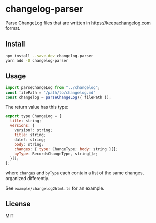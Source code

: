 # changelog-parser

Parse ChangeLog files that are written in <https://keepachangelog.com> format.

## Install

```sh
npm install --save-dev changelog-parser
yarn add -D changelog-parser
```

## Usage

```js
import parseChangeLog from "../changelog";
const filePath = "/path/to/changelog.md"
const changelog = parseChangeLog({ filePath });
```

The return value has this type:

```js
export type ChangeLog = {
  title: string;
  versions: {
    version?: string;
    title: string;
    date?: string;
    body: string;
    changes: { type: ChangeType; body: string }[];
    byType: Record<ChangeType, string[]>;
  }[];
};
```

where `changes` and `byType` each contain a list of the same changes, organized
differently.

See `example/changelog2html.ts` for an example.

## License

MIT
